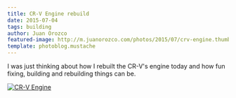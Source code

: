 ```yaml
---
title: CR-V Engine rebuild
date: 2015-07-04
tags: building
author: Juan Orozco
featured-image: http://m.juanorozco.com/photos/2015/07/crv-engine.thumb.jpg
template: photoblog.mustache
---
```


I was just thinking about how I rebuilt the CR-V's engine today and how fun fixing, building and rebuilding things can be.

<!-- more -->

[![CR-V Engine](http://m.juanorozco.com/photos/2015/07/crv-engine.medium.jpg)](http://m.juanorozco.com/photos/2015/07/crv-engine.large.jpg)
